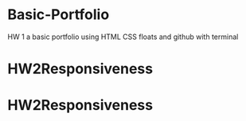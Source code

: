 # Basic-Portfolio
HW 1 a basic portfolio using HTML CSS floats and github with terminal
# HW2Responsiveness
# HW2Responsiveness
